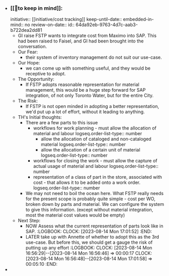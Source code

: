 - ### [[🧠to keep in mind]]:
  initiative:: [[initiative/cost tracking]]
  keep-until-date::
  embedded-in-mind:: no
  review-on-date::
  id:: 64da92eb-9763-4d7c-aab3-b722dea2dd81
	- GI raise FSTP wants to integrate cost from Maximo into SAP. This had been raised to Faisel, and GI had been brought into the conversation.
	- Our Fear:
		- their system of inventory management do not suit our use-case.
	- Our Hope:
		- we can come up with something useful, and they would be receptive to adopt.
	- The Opportunity:
		- If FSTP adopts reasonable representation for material management, this would be a huge step forward for SAP integration, of not only Toronto Water, but for the entire City.
	- The Risk:
		- If FSTP is not open minded in adopting a better representation, we'd put up a lot of effort, without it leading to anything.
	- TH's Initial thoughts:
		- There are a few parts to this issue
			- workflows for work planning - must allow the allocation of material and labour
			  logseq.order-list-type:: number
				- allow the allocation of cataloged and non-cataloged material
				  logseq.order-list-type:: number
				- allow the allocation of a certain unit of material
				  logseq.order-list-type:: number
			- workflows for closing the work - must allow the capture of actual usage of material and labour
			  logseq.order-list-type:: number
			- representation of a class of part in the store, associated with cost - that allows it to be added onto a work order.
			  logseq.order-list-type:: number
		- We may not need to boil the ocean here. What FSTP really needs for the present scope is probably quite simple - cost per WO, broken down by parts and material. We can configure the system to give this information. (except without material integration, most the material cost values would be empty)
	- Next Step:
		- NOW Assess what the current representation of parts look like in SAP.
		  :LOGBOOK:
		  CLOCK: [2023-08-14 Mon 17:01:52]
		  :END:
		- LATER take up with Annette of whether to adopt this as the 3rd use-case. But before this, we should get a gauge the risk of putting up any effort
		  :LOGBOOK:
		  CLOCK: [2023-08-14 Mon 16:56:29]--[2023-08-14 Mon 16:56:46] =>  00:00:17
		  CLOCK: [2023-08-14 Mon 16:56:48]--[2023-08-14 Mon 17:01:58] =>  00:05:10
		  :END:
-